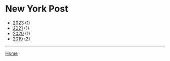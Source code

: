 # New York Post

  * [2023](./new-york-post-2023.md) (1)
  * [2021](./new-york-post-2021.md) (1)
  * [2020](./new-york-post-2020.md) (1)
  * [2019](./new-york-post-2019.md) (2)

----

[Home](../index.md)

